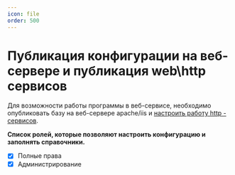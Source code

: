 ```yaml
---
icon: file 
order: 500
---
```


# Публикация конфигурации на веб-сервере и публикация web\http сервисов

Для возможности работы программы в веб-сервисе, необходимо опубликовать базу на веб-сервере apache/iis и [настроить работу http - сервисов](https://softonit.ru/FAQ/courses/?COURSE_ID=1&CHAPTER_ID=0593&LESSON_PATH=1.2.590.593).

**Список ролей, которые позволяют настроить конфигурацию и заполнять справочники.**
* [x] Полные права
* [x] Администрирование